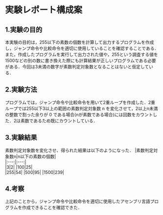 # 実験レポート構成案  

## 1.実験の目的
 本実験の目的は，255以下の素数の個数を計算して出力するプログラムを作成し，ジャンプ命令や比較命令を適切に使用していることを確認することである．また，作成したプログラムを実行して出力された値や，255という調査する値を1500などの別の数に書き換えた際にも計算結果が正しいプログラムである必要がある．今回は3未満の数字が素数判定対象数となることはないと仮定している．  

## 2.実験方法
 プログラムでは，ジャンプ命令や比較命令を用いて2重ループを作成した．2重ループでは255以下3以上の範囲の素数判定対象数 n を変化させて，2以上n未満の整数で割った余りが 0 である場合(nが素数である場合)には回数をカウントした．2は素数であるため既にカウントしている．  

## 3.実験結果
 素数判定対象数を変化させ、得られた結果は以下のようになった．
|素数判定対象数n|n以下の素数の個数|  
|:---:|:---:|  
|3|2|
|100|25|  
|255|54|
|500|95|
|1500|239|  

## 4.考察
 上記のことから，ジャンプ命令や比較命令を適切に使用したアセンブリ言語プログラムを作成できることを確認できた．